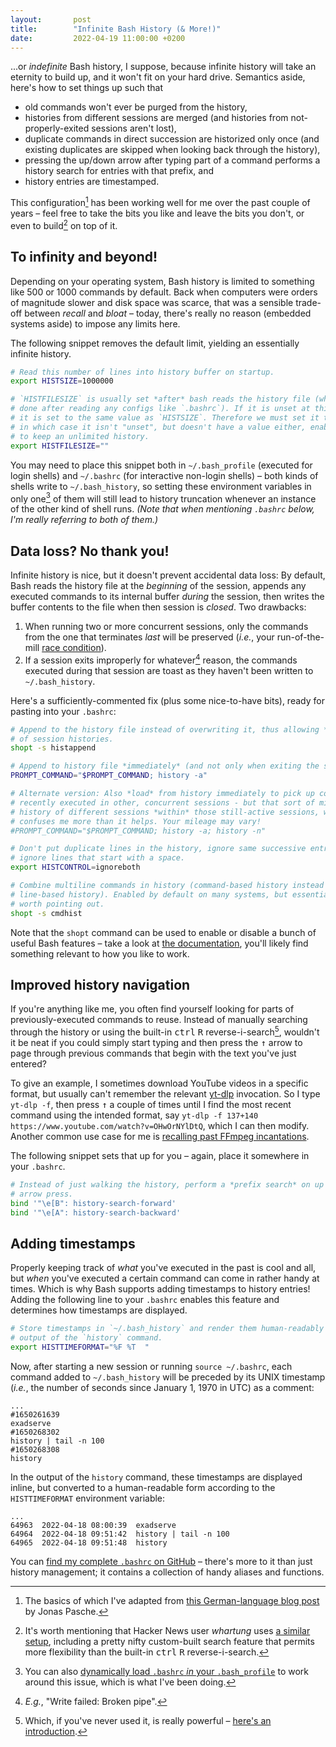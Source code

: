 ```yaml
---
layout:       post
title:        "Infinite Bash History (& More!)"
date:         2022-04-19 11:00:00 +0200
---
```


...or *indefinite* Bash history, I suppose, because infinite history will take an eternity to build up, and it won't fit on your hard drive. Semantics aside, here's how to set things up such that

* old commands won't ever be purged from the history, 
* histories from different sessions are merged (and histories from not-properly-exited sessions aren't lost), 
* duplicate commands in direct succession are historized only once (and existing duplicates are skipped when looking back through the history), 
* pressing the up/down arrow after typing part of a command performs a history search for entries with that prefix, and
* history entries are timestamped.

This configuration[^origin] has been working well for me over the past couple of years – feel free to take the bits you like and leave the bits you don't, or even to build[^similar] on top of it.

[^origin]: The basics of which I've adapted from [this German-language blog post](https://blog.jonaspasche.com/2012/10/02/die-annalen-der-bash-geschichte/) by Jonas Pasche.

[^similar]: It's worth mentioning that Hacker News user *whartung* uses [a similar setup](https://news.ycombinator.com/item?id=30723234), including a pretty nifty custom-built search feature that permits more flexibility than the built-in <kbd>ctrl</kbd> <kbd>R</kbd> reverse-i-search.


## To infinity and beyond!

Depending on your operating system, Bash history is limited to something like 500 or 1000 commands by default. Back when computers were orders of magnitude slower and disk space was scarce, that was a sensible trade-off between *recall* and *bloat* – today, there's really no reason (embedded systems aside) to impose any limits here.

The following snippet removes the default limit, yielding an essentially infinite history.

```bash
# Read this number of lines into history buffer on startup.
export HISTSIZE=1000000

# `HISTFILESIZE` is usually set *after* bash reads the history file (which is
# done after reading any configs like `.bashrc`). If it is unset at this point,
# it is set to the same value as `HISTSIZE`. Therefore we must set it to `NIL`,
# in which case it isn't "unset", but doesn't have a value either, enabling us
# to keep an unlimited history.
export HISTFILESIZE=""
```

You may need to place this snippet both in `~/.bash_profile` (executed for login shells) and `~/.bashrc` (for interactive non-login shells) – both kinds of shells write to `~/.bash_history`, so setting these environment variables in only one[^link] of them will still lead to history truncation whenever an instance of the other kind of shell runs. *(Note that when mentioning `.bashrc` below, I'm really referring to both of them.)*

[^link]: You can also [dynamically load `.bashrc` *in* your `.bash_profile`](https://apple.stackexchange.com/a/51043) to work around this issue, which is what I've been doing.


## Data loss? No thank you!

Infinite history is nice, but it doesn't prevent accidental data loss: By default, Bash reads the history file at the *beginning* of the session, appends any executed commands to its internal buffer *during* the session, then writes the buffer contents to the file when then session is *closed*. Two drawbacks:

1. When running two or more concurrent sessions, only the commands from the one that terminates *last* will be preserved (*i.e.*, your run-of-the-mill [race condition](https://en.wikipedia.org/wiki/Race_condition#In_software)).
2. If a session exits improperly for whatever[^brokenpipe] reason, the commands executed during that session are toast as they haven't been written to `~/.bash_history`.

[^brokenpipe]: *E.g.*, "Write failed: Broken pipe".

Here's a sufficiently-commented fix (plus some nice-to-have bits), ready for pasting into your `.bashrc`:

```bash
# Append to the history file instead of overwriting it, thus allowing *merging*
# of session histories.
shopt -s histappend

# Append to history file *immediately* (and not only when exiting the shell).
PROMPT_COMMAND="$PROMPT_COMMAND; history -a"

# Alternate version: Also *load* from history immediately to pick up commands
# recently executed in other, concurrent sessions - but that sort of mixes the
# history of different sessions *within* those still-active sessions, which
# confuses me more than it helps. Your mileage may vary!
#PROMPT_COMMAND="$PROMPT_COMMAND; history -a; history -n"

# Don't put duplicate lines in the history, ignore same successive entries, and
# ignore lines that start with a space.
export HISTCONTROL=ignoreboth

# Combine multiline commands in history (command-based history instead of
# line-based history). Enabled by default on many systems, but essential, so
# worth pointing out.
shopt -s cmdhist
```

Note that the `shopt` command can be used to enable or disable a bunch of useful Bash features – take a look at [the documentation](https://www.gnu.org/software/bash/manual/html_node/The-Shopt-Builtin.html), you'll likely find something relevant to how you like to work.


## Improved history navigation

If you're anything like me, you often find yourself looking for parts of previously-executed commands to reuse. Instead of manually searching through the history or using the built-in <kbd>ctrl</kbd> <kbd>R</kbd> reverse-i-search[^reversei], wouldn't it be neat if you could simply start typing and then press the <kbd>↑</kbd> arrow to page through previous commands that begin with the text you've just entered?

[^reversei]: Which, if you've never used it, is really powerful – [here's an introduction](https://codeburst.io/use-reverse-i-search-to-quickly-navigate-through-your-history-917f4d7ffd37).

To give an example, I sometimes download YouTube videos in a specific format, but usually can't remember the relevant [yt-dlp](https://github.com/yt-dlp/yt-dlp) invocation. So I type `yt-dlp -f`, then press <kbd>↑</kbd> a couple of times until I find the most recent command using the intended format, say `yt-dlp -f 137+140 https://www.youtube.com/watch?v=OHwOrNYlDtQ`, which I can then modify. Another common use case for me is [recalling past FFmpeg incantations](https://github.com/doersino/ffmpeg-koraktor).

The following snippet sets that up for you – again, place it somewhere in your `.bashrc`.

```bash
# Instead of just walking the history, perform a *prefix search* on up and down
# arrow press.
bind '"\e[B": history-search-forward'
bind '"\e[A": history-search-backward'
```


## Adding timestamps

Properly keeping track of *what* you've executed in the past is cool and all, but *when* you've executed a certain command can come in rather handy at times. Which is why Bash supports adding timestamps to history entries! Adding the following line to your `.bashrc` enables this feature and determines how timestamps are displayed.

```bash
# Store timestamps in `~/.bash_history` and render them human-readably in the
# output of the `history` command.
export HISTTIMEFORMAT="%F %T  "
```

Now, after starting a new session or running `source ~/.bashrc`, each command added to `~/.bash_history` will be preceded by its UNIX timestamp (*i.e.*, the number of seconds since January 1, 1970 in UTC) as a comment:

```
...
#1650261639
exadserve
#1650268302
history | tail -n 100
#1650268308
history
```

In the output of the `history` command, these timestamps are displayed inline, but converted to a human-readable form according to the `HISTTIMEFORMAT` environment variable:

```
...
64963  2022-04-18 08:00:39  exadserve
64964  2022-04-18 09:51:42  history | tail -n 100
64965  2022-04-18 09:51:48  history
```

You can [find my complete `.bashrc` on GitHub](https://github.com/doersino/dotfiles/blob/master/.bashrc) – there's more to it than just history management; it contains a collection of handy aliases and functions.
